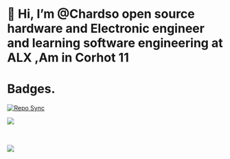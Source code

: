  # 👋 Hi, I’m @Chardso open source hardware and Electronic engineer and learning software engineering at ALX ,Am in Corhot 11

# Badges.
[![Repo Sync](https://github.com/github/docs/actions/workflows/repo-sync.yml/badge.svg)](https://github.com/github/docs/actions/workflows/repo-sync.yml)

​![](/Images/a4f825a9-3f06-4dad-8e7a-24061ef427f5.png)



​



​![](/Images/1d08c47d-cd87-480d-b521-4fc5bedb2a48.png)











​



​
